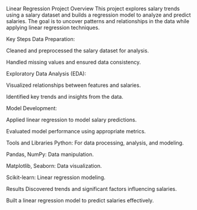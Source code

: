 Linear Regression Project
Overview
This project explores salary trends using a salary dataset and builds a regression model to analyze and predict salaries. The goal is to uncover patterns and relationships in the data while applying linear regression techniques.

Key Steps
Data Preparation:

Cleaned and preprocessed the salary dataset for analysis.

Handled missing values and ensured data consistency.

Exploratory Data Analysis (EDA):

Visualized relationships between features and salaries.

Identified key trends and insights from the data.

Model Development:

Applied linear regression to model salary predictions.

Evaluated model performance using appropriate metrics.

Tools and Libraries
Python: For data processing, analysis, and modeling.

Pandas, NumPy: Data manipulation.

Matplotlib, Seaborn: Data visualization.

Scikit-learn: Linear regression modeling.

Results
Discovered trends and significant factors influencing salaries.

Built a linear regression model to predict salaries effectively.

